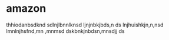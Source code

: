 # amazon

thhiodanbsdknd
sdlnjlbnnlknsd
ljnjnbkjbds,n ds
lnjhuishkjn,n,nsd
lmnlnjhsfnd,mn ,mnmsd
dskbnkjnbdsn,mnsdjj ds
